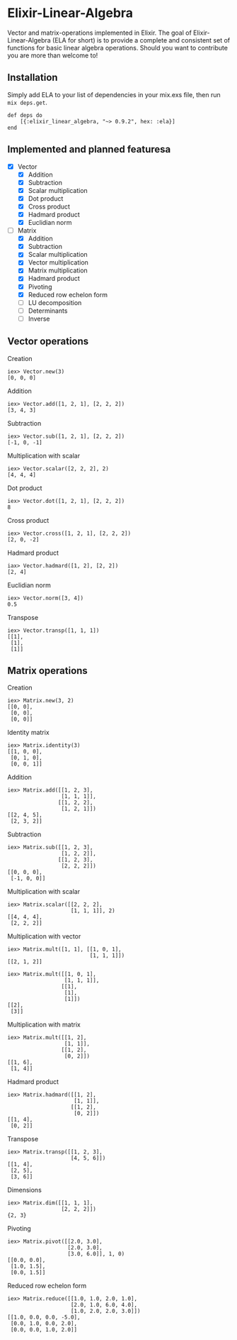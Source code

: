 # Elixir-Linear-Algebra
Vector and matrix-operations implemented in Elixir. The goal of Elixir-Linear-Algebra (ELA for short) is to provide a complete and consistent set of functions for basic linear algebra operations. Should you want to contribute you are more than welcome to!



## Installation
Simply add ELA to your list of dependencies in your mix.exs file, then run `mix deps.get`.
``` 
def deps do
    [{:elixir_linear_algebra, "~> 0.9.2", hex: :ela}]
end
``` 
## Implemented and planned featuresa
- [x] Vector
  - [x] Addition
  - [x] Subtraction
  - [x] Scalar multiplication
  - [x] Dot product
  - [x] Cross product
  - [x] Hadmard product
  - [X] Euclidian norm
  
- [ ] Matrix
  - [x] Addition
  - [x] Subtraction
  - [x] Scalar multiplication
  - [x] Vector multiplication
  - [x] Matrix multiplication
  - [x] Hadmard product
  - [x] Pivoting
  - [x] Reduced row echelon form
  - [ ] LU decomposition
  - [ ] Determinants
  - [ ] Inverse

## Vector operations

Creation
``` 
iex> Vector.new(3)
[0, 0, 0]
```

Addition
``` 
iex> Vector.add([1, 2, 1], [2, 2, 2])
[3, 4, 3]
``` 

Subtraction
``` 
iex> Vector.sub([1, 2, 1], [2, 2, 2])
[-1, 0, -1]
``` 

Multiplication with scalar
``` 
iex> Vector.scalar([2, 2, 2], 2)
[4, 4, 4]
``` 

Dot product
``` 
iex> Vector.dot([1, 2, 1], [2, 2, 2])
8
``` 

Cross product
``` 
iex> Vector.cross([1, 2, 1], [2, 2, 2])
[2, 0, -2]
```

Hadmard product
```
iax> Vector.hadmard([1, 2], [2, 2])
[2, 4]
```

Euclidian norm
``` 
iex> Vector.norm([3, 4])
0.5
``` 

Transpose
``` 
iex> Vector.transp([1, 1, 1])
[[1],
 [1],
 [1]]
``` 

## Matrix operations
Creation
``` 
iex> Matrix.new(3, 2)
[[0, 0],
 [0, 0],
 [0, 0]]
``` 

Identity matrix
``` 
iex> Matrix.identity(3)
[[1, 0, 0],
 [0, 1, 0],
 [0, 0, 1]]
``` 
 
Addition
``` 
iex> Matrix.add([[1, 2, 3],
                 [1, 1, 1]],
                [[1, 2, 2],
                 [1, 2, 1]])
[[2, 4, 5],
 [2, 3, 2]]
``` 

Subtraction
``` 
iex> Matrix.sub([[1, 2, 3],
                 [1, 2, 2]],
                [[1, 2, 3],
                 [2, 2, 2]])
[[0, 0, 0],
 [-1, 0, 0]]
``` 

Multiplication with scalar
``` 
iex> Matrix.scalar([[2, 2, 2],
                    [1, 1, 1]], 2)
[[4, 4, 4],
 [2, 2, 2]]
``` 

Multiplication with vector
``` 
iex> Matrix.mult([1, 1], [[1, 0, 1],
                          [1, 1, 1]])
[[2, 1, 2]]
```

``` 
iex> Matrix.mult([[1, 0, 1],
                  [1, 1, 1]],
                 [[1],
                  [1],
                  [1]])
[[2],
 [3]]
```

Multiplication with matrix
``` 
iex> Matrix.mult([[1, 2],
                  [1, 1]],
                 [[1, 2],
                  [0, 2]])
[[1, 6],
 [1, 4]]
``` 

Hadmard product
```
iex> Matrix.hadmard([[1, 2],
                     [1, 1]],
                    [[1, 2],
                     [0, 2]])
[[1, 4],
 [0, 2]]
```


Transpose
``` 
iex> Matrix.transp([[1, 2, 3],
                    [4, 5, 6]])
[[1, 4],
 [2, 5],
 [3, 6]]
```

Dimensions
```
iex> Matrix.dim([[1, 1, 1],
                 [2, 2, 2]])
{2, 3}
```

Pivoting
```
iex> Matrix.pivot([[2.0, 3.0],
                   [2.0, 3.0],
                   [3.0, 6.0]], 1, 0)
[[0.0, 0.0],
 [1.0, 1.5],
 [0.0, 1.5]]
```

Reduced row echelon form
```
iex> Matrix.reduce([[1.0, 1.0, 2.0, 1.0],
                    [2.0, 1.0, 6.0, 4.0],
                    [1.0, 2.0, 2.0, 3.0]])
[[1.0, 0.0, 0.0, -5.0],
 [0.0, 1.0, 0.0, 2.0],
 [0.0, 0.0, 1.0, 2.0]]
```
